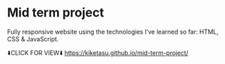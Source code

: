 # Mid term project

Fully responsive website using the technologies I’ve learned so far: HTML, CSS &amp; JavaScript.

⬇️CLICK FOR VIEW⬇️
https://kiketasu.github.io/mid-term-project/
